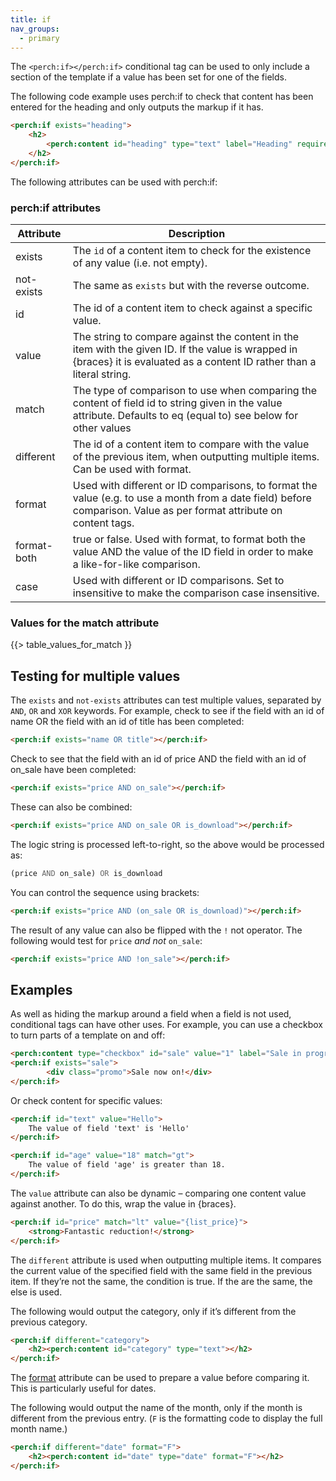 ```yaml
---
title: if
nav_groups:
  - primary
---
```


The `<perch:if></perch:if>` conditional tag can be used to only include a section of the template if a value has been set for one of the fields.

The following code example uses perch:if to check that content has been entered for the heading and only outputs the markup if it has.

```html
<perch:if exists="heading">
    <h2>
        <perch:content id="heading" type="text" label="Heading" required="false">
    </h2>
</perch:if>
```

The following attributes can be used with perch:if:

### perch:if attributes

|Attribute|Description|
|-|-|
|exists|The `id` of a content item to check for the existence of any value (i.e. not empty).|
|not-exists|The same as `exists` but with the reverse outcome.|
|id|The id of a content item to check against a specific value.|
|value|The string to compare against the content in the item with the given ID. If the value is wrapped in {braces} it is evaluated as a content ID rather than a literal string.|
|match|The type of comparison to use when comparing the content of field id to string given in the value attribute. Defaults to eq (equal to) see below for other values|
|different|The id of a content item to compare with the value of the previous item, when outputting multiple items. Can be used with format.|
|format|Used with different or ID comparisons, to format the value (e.g. to use a month from a date field) before comparison. Value as per format attribute on content tags.|
|format-both|true or false. Used with format, to format both the value AND the value of the ID field in order to make a like-for-like comparison.|
|case|Used with different or ID comparisons. Set to insensitive to make the comparison case insensitive.|

### Values for the match attribute

{{> table_values_for_match }}

## Testing for multiple values

The `exists` and `not-exists` attributes can test multiple values, separated by `AND`, `OR` and `XOR` keywords. For example, check to see if the field with an id of name OR the field with an id of title has been completed:

```html
<perch:if exists="name OR title"></perch:if>
```

Check to see that the field with an id of price AND the field with an id of on_sale have been completed:

```html
<perch:if exists="price AND on_sale"></perch:if>
```

These can also be combined:

```html
<perch:if exists="price AND on_sale OR is_download"></perch:if>
```

The logic string is processed left-to-right, so the above would be processed as:

```php
(price AND on_sale) OR is_download
```

You can control the sequence using brackets:

```html
<perch:if exists="price AND (on_sale OR is_download)"></perch:if>
```

The result of any value can also be flipped with the `!` not operator. The following would test for `price` _and not_ `on_sale`:

```html
<perch:if exists="price AND !on_sale"></perch:if>
```

## Examples

As well as hiding the markup around a field when a field is not used, conditional tags can have other uses. For example, you can use a checkbox to turn parts of a template on and off:

```html
<perch:content type="checkbox" id="sale" value="1" label="Sale in progress" suppress>
<perch:if exists="sale">
        <div class="promo">Sale now on!</div>
</perch:if>
```

Or check content for specific values:

```html
<perch:if id="text" value="Hello">
    The value of field 'text' is 'Hello'
</perch:if>

<perch:if id="age" value="18" match="gt">
    The value of field 'age' is greater than 18.
</perch:if>
```

The `value` attribute can also be dynamic – comparing one content value against another. To do this, wrap the value in {braces}.

```html
<perch:if id="price" match="lt" value="{list_price}">
    <strong>Fantastic reduction!</strong>
</perch:if>
```

The `different` attribute is used when outputting multiple items. It compares the current value of the specified field with the same field in the previous item. If they’re not the same, the condition is true. If the are the same, the else is used.

The following would output the category, only if it’s different from the previous category.

```html
<perch:if different="category">
    <h2><perch:content id="category" type="text"></h2>
</perch:if>
```

The [format](/docs/attributes/format/) attribute can be used to prepare a value before comparing it. This is particularly useful for dates.

The following would output the name of the month, only if the month is different from the previous entry. (`F` is the formatting code to display the full month name.)

```html
<perch:if different="date" format="F">
    <h2><perch:content id="date" type="date" format="F"></h2>
</perch:if>
```
